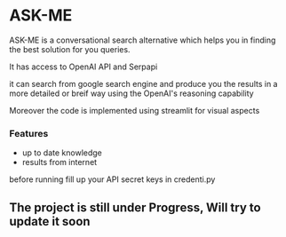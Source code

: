 # ASK-ME

ASK-ME is a conversational search alternative which helps you in finding the best solution
for you queries.

It has access to OpenAI API and Serpapi

it can search from google search engine and produce you the results in a more detailed or breif way using the OpenAI's reasoning capability

Moreover the code is implemented using streamlit for visual aspects

### Features
- up to date knowledge
- results from internet

before running fill up your API secret keys in
credenti.py


## The project is still under Progress, Will try to update it soon


